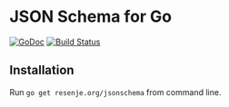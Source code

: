 # JSON Schema for Go

[![GoDoc](https://godoc.org/resenje.org/jsonschema?status.svg)](https://godoc.org/resenje.org/jsonschema)
[![Build Status](https://travis-ci.org/janos/jsonschema.svg?branch=master)](https://travis-ci.org/janos/jsonschema)

## Installation

Run `go get resenje.org/jsonschema` from command line.
